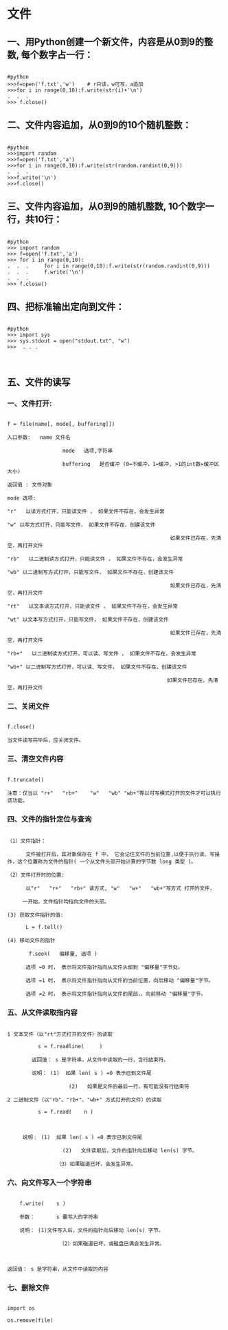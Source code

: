 # 文件
## 一、用Python创建一个新文件，内容是从0到9的整数, 每个数字占一行：
<pre><code>
#python
>>>f=open('f.txt','w')    # r只读，w可写，a追加
>>>for i in range(0,10):f.write(str(i)+'\n')
.  .  .
>>> f.close()
</code></pre>
## 二、文件内容追加，从0到9的10个随机整数：
<pre><code>
#python
>>>import random
>>>f=open('f.txt','a')
>>>for i in range(0,10):f.write(str(random.randint(0,9)))
.  .  .
>>>f.write('\n')
>>>f.close()
</code></pre>

## 三、文件内容追加，从0到9的随机整数, 10个数字一行，共10行：
<pre><code>
#python
>>> import random
>>> f=open('f.txt','a')
>>> for i in range(0,10):
.  .  .     for i in range(0,10):f.write(str(random.randint(0,9))) 
.  .  .     f.write('\n')    
.  .  .
>>> f.close()
</code></pre>
## 四、把标准输出定向到文件：
<pre><code>
#python
>>> import sys
>>> sys.stdout = open("stdout.txt", "w")
>>>  . . .

 
</code></pre>
## 五、文件的读写

### 一、文件打开:
<pre><code>
f = file(name[, mode[, buffering]])

入口参数:   name 文件名

                  mode   选项,字符串

                  buffering   是否缓冲 (0=不缓冲，1=缓冲, >1的int数=缓冲区大小)

返回值 : 文件对象

mode 选项:

"r"   以读方式打开，只能读文件 ， 如果文件不存在，会发生异常      

"w" 以写方式打开，只能写文件， 如果文件不存在，创建该文件

                                                     如果文件已存在，先清空，再打开文件

"rb"   以二进制读方式打开，只能读文件 ， 如果文件不存在，会发生异常      

"wb" 以二进制写方式打开，只能写文件， 如果文件不存在，创建该文件

                                                     如果文件已存在，先清空，再打开文件

"rt"   以文本读方式打开，只能读文件 ， 如果文件不存在，会发生异常      

"wt" 以文本写方式打开，只能写文件， 如果文件不存在，创建该文件

                                                     如果文件已存在，先清空，再打开文件

"rb+"   以二进制读方式打开，可以读、写文件 ， 如果文件不存在，会发生异常      

"wb+" 以二进制写方式打开，可以读、写文件， 如果文件不存在，创建该文件

                                                    如果文件已存在，先清空，再打开文件
</code></pre>
### 二、关闭文件
<pre><code>
f.close()

当文件读写完毕后，应关闭文件。
</code></pre>
### 三、清空文件内容
<pre><code>
f.truncate()

注意：仅当以 "r+"   "rb+"    "w"   "wb" "wb+"等以可写模式打开的文件才可以执行该功能。
</code></pre>
### 四、文件的指针定位与查询
<pre><code>
（1）文件指针：

      文件被打开后，其对象保存在 f 中， 它会记住文件的当前位置,以便于执行读、写操作，这个位置称为文件的指针( 一个从文件头部开始计算的字节数 long 类型 )。

（2）文件打开时的位置:

      以"r"   "r+"   "rb+" 读方式, "w"   "w+"   "wb+"写方式 打开的文件，

     一开始，文件指针均指向文件的头部。

(3) 获取文件指针的值:

      L = f.tell()

(4) 移动文件的指针

       f.seek(   偏移量, 选项 )

      选项 =0 时， 表示将文件指针指向从文件头部到 "偏移量"字节处。

      选项 =1 时， 表示将文件指针指向从文件的当前位置，向后移动 "偏移量"字节。

      选项 =2 时， 表示将文件指针指向从文件的尾部，，向前移动 "偏移量"字节。
</code></pre>
### 五、从文件读取指内容   
<pre><code>
1 文本文件（以"rt"方式打开的文件）的读取  

          s = f.readline(     )

        返回值： s 是字符串，从文件中读取的一行，含行结束符。

        说明： (1)  如果 len( s ) =0 表示已到文件尾

                    (2)   如果是文件的最后一行，有可能没有行结束符

2 二进制文件（以"rb"、"rb+"、"wb+" 方式打开的文件）的读取  

          s = f.read(    n )

   

     说明： (1)  如果 len( s ) =0 表示已到文件尾

                  (2)   文件读取后，文件的指针向后移动 len(s) 字节。

                （3）如果磁道已坏，会发生异常。
</code></pre>
### 六、向文件写入一个字符串   
<pre><code>
    f.write(    s )

    参数：       s 要写入的字符串

    说明： (1)文件写入后，文件的指针向后移动 len(s) 字节。

                 （2）如果磁道已坏，或磁盘已满会发生异常。

      

返回值： s 是字符串，从文件中读取的内容
</code></pre>
### 七、删除文件
<pre><code>
import os

os.remove(file)
</code></pre>
